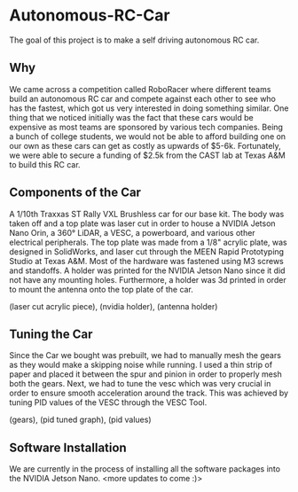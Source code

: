 # Autonomous-RC-Car
The goal of this project is to make a self driving autonomous RC car. 

## Why
We came across a competition called RoboRacer where different teams build an autonomous RC car and compete against each other to
see who has the fastest, which got us very interested in doing something similar. One thing that we noticed initially was the fact
that these cars would be expensive as most teams are sponsored by various tech companies. Being a bunch of college students, we would 
not be able to afford building one on our own as these cars can get as costly as upwards of $5-6k. Fortunately, we were able to secure 
a funding of $2.5k from the CAST lab at Texas A&M to build this RC car.

## Components of the Car
A 1/10th Traxxas ST Rally VXL Brushless car for our base kit. The body was taken off and a top plate was laser cut in order 
to house a NVIDIA Jetson Nano Orin, a 360° LiDAR, a VESC, a powerboard, and various other electrical peripherals. The top plate was
made from a 1/8" acrylic plate, was designed in SolidWorks, and laser cut through the MEEN Rapid Prototyping Studio at Texas A&M. Most
of the hardware was fastened using M3 screws and standoffs. A holder was printed for the NVIDIA Jetson Nano since it did not have any
mounting holes. Furthermore, a holder was 3d printed in order to mount the antenna onto the top plate of the car.

(laser cut acrylic piece), (nvidia holder), (antenna holder)

## Tuning the Car
Since the Car we bought was prebuilt, we had to manually mesh the gears as they would make a skipping noise while running. I used a thin
strip of paper and placed it between the spur and pinion in order to properly mesh both the gears. Next, we had to tune the vesc which was
very crucial in order to ensure smooth acceleration around the track. This was achieved by tuning PID values of the VESC through the VESC 
Tool.

(gears), (pid tuned graph), (pid values)

## Software Installation
We are currently in the process of installing all the software packages into the NVIDIA Jetson Nano.
<more updates to come :)>






